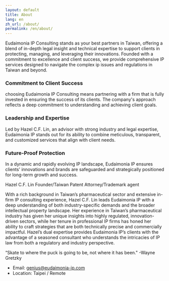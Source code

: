 ```yaml
---
layout: default
title: About
lang: en
zh_url: /about/
permalink: /en/about/
---
```


Eudaimonia IP Consulting stands as your best partners in Taiwan, offering a blend of in-depth legal insight and technical expertise to support clients in protecting, managing, and leveraging their innovations. Founded with a commitment to excellence and client success, we provide comprehensive IP services designed to navigate the complex ip issues and regulations in Taiwan and beyond.

### Commitment to Client Success
choosing Eudaimonia IP Consulting means partnering with a firm that is fully invested in ensuring the success of its clients. The company's approach reflects a deep commitment to understanding and achieving client goals.

### Leadership and Expertise
Led by Hazel C.F. Lin, an advisor with strong industry and legal expertise, Eudaimonia IP stands out for its ability to combine meticulous, transparent, and customized services that align with client needs.

### Future-Proof Protection
In a dynamic and rapidly evolving IP landscape, Eudaimonia IP ensures clients' innovations and brands are safeguarded and strategically positioned for long-term growth and success.


Hazel C.F. Lin Founder/Taiwan Patent Attorney/Trademark agent

With a rich background in Taiwan’s pharmaceutical sector and extensive in-firm IP consulting experience, Hazel C.F. Lin leads Eudaimonia IP with a deep understanding of both industry-specific demands and the broader intellectual property landscape. Her experience in Taiwan’s pharmaceutical industry has given her unique insights into highly regulated, innovation-driven sectors, while her tenure in professional IP firms has honed her ability to craft strategies that are both technically precise and commercially impactful. Hazel’s dual expertise provides Eudaimonia IP’s clients with the advantage of a seasoned consultant who understands the intricacies of IP law from both a regulatory and industry perspective.

​“Skate to where the puck is going to be, not where it has been." -Wayne Gretzky 


- Email: genius@eudaimonia-ip.com
- Location: Taipei / Remote
